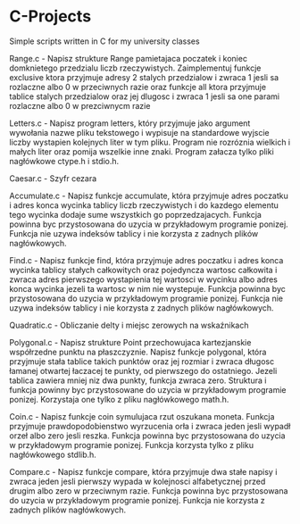 # C-Projects
Simple scripts written in C for my university classes

Range.c - Napisz strukture Range pamietajaca poczatek i koniec domknietego przedzialu liczb rzeczywistych. 
Zaimplementuj funkcje  exclusive ktora przyjmuje adresy 2 stalych przedzialow i zwraca 1 jesli sa rozlaczne albo 0 w przeciwnych razie
oraz funkcje all ktora przyjmuje tablice stalych przedzialow oraz jej dlugosc i zwraca 1 jesli sa one parami rozlaczne albo 0 w prezciwnycm razie

Letters.c - Napisz program letters, który przyjmuje jako argument wywołania nazwe pliku tekstowego i wypisuje
na standardowe wyjscie liczby wystapien kolejnych liter w tym pliku. Program nie rozróznia wielkich i
małych liter oraz pomija wszelkie inne znaki. Program załacza tylko pliki nagłówkowe ctype.h i stdio.h.

Caesar.c - Szyfr cezara

Accumulate.c - Napisz funkcje accumulate, która przyjmuje adres poczatku i adres konca wycinka tablicy liczb rzeczywistych
i do kazdego elementu tego wycinka dodaje sume wszystkich go poprzedzajacych. Funkcja powinna
byc przystosowana do uzycia w przykładowym programie ponizej. Funkcja nie uzywa indeksów tablicy i
nie korzysta z zadnych plików nagłówkowych.

Find.c - Napisz funkcje find, która przyjmuje adres poczatku i adres konca wycinka tablicy stałych całkowitych
oraz pojedyncza wartosc całkowita i zwraca adres pierwszego wystapienia tej wartosci w wycinku albo
adres konca wycinka jezeli ta wartosc w nim nie wystepuje. Funkcja powinna byc przystosowana do uzycia
w przykładowym programie ponizej. Funkcja nie uzywa indeksów tablicy i nie korzysta z zadnych plików
nagłówkowych.

Quadratic.c - Obliczanie delty i miejsc zerowych na wskaźnikach

Polygonal.c - Napisz strukture Point przechowujaca kartezjanskie współrzedne punktu na płaszczyznie. Napisz funkcje
polygonal, która przyjmuje stała tablice takich punktów oraz jej rozmiar i zwraca długosc łamanej
otwartej łaczacej te punkty, od pierwszego do ostatniego. Jezeli tablica zawiera mniej niz dwa punkty,
funkcja zwraca zero. Struktura i funkcja powinny byc przystosowane do uzycia w przykładowym programie
ponizej. Korzystaja one tylko z pliku nagłówkowego math.h.

Coin.c - Napisz funkcje coin symulujaca rzut oszukana moneta. Funkcja przyjmuje prawdopodobienstwo wyrzucenia
orła i zwraca jeden jesli wypadł orzeł albo zero jesli reszka. Funkcja powinna byc przystosowana
do uzycia w przykładowym programie ponizej. Funkcja korzysta tylko z pliku nagłówkowego stdlib.h.

Compare.c - Napisz funkcje compare, która przyjmuje dwa stałe napisy i zwraca jeden jesli pierwszy wypada w kolejnosci
alfabetycznej przed drugim albo zero w przeciwnym razie. Funkcja powinna byc przystosowana do
uzycia w przykładowym programie ponizej. Funkcja nie korzysta z zadnych plików nagłówkowych.
